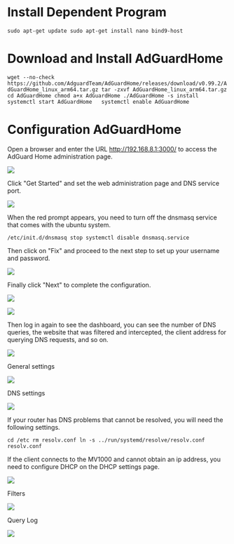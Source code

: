 

# Install Dependent Program

`sudo apt-get update
sudo apt-get install nano bind9-host`

# Download and Install AdGuardHome

`wget --no-check  https://github.com/AdguardTeam/AdGuardHome/releases/download/v0.99.2/AdGuardHome_linux_arm64.tar.gz
tar -zxvf AdGuardHome_linux_arm64.tar.gz
cd AdGuardHome
chmod a+x AdGuardHome
./AdGuardHome -s install   
systemctl start AdGuardHome  
systemctl enable AdGuardHome`

# Configuration AdGuardHome

Open a browser and enter the URL http://192.168.8.1:3000/ to access the AdGuard Home administration page.

![](assets/6.png)

Click "Get Started" and set the web administration page and DNS service port.

![](assets/7.png)

When the red prompt appears, you need to turn off the dnsmasq service that comes with the ubuntu system.

`/etc/init.d/dnsmasq stop
systemctl disable dnsmasq.service`

Then click on "Fix" and proceed to the next step to set up your username and password.

![](assets/8.png)



Finally click "Next" to complete the configuration.

![](assets/9.png)



![](assets/10.png)

Then log in again to see the dashboard, you can see the number of DNS queries, the website that was filtered and intercepted, the client address for querying DNS requests, and so on.

![](assets/2.png)



General settings

![](assets/4.png)



DNS settings

![](assets/5.png)

If your router has DNS problems that cannot be resolved, you will need the following settings.

`cd /etc
rm resolv.conf
ln -s ../run/systemd/resolve/resolv.conf resolv.conf`

If the client connects to the MV1000 and cannot obtain an ip address, you need to configure DHCP on the DHCP settings page.

![](assets/1.png)



Filters

![](assets/3.png)



Query Log

![](assets/11.png)





